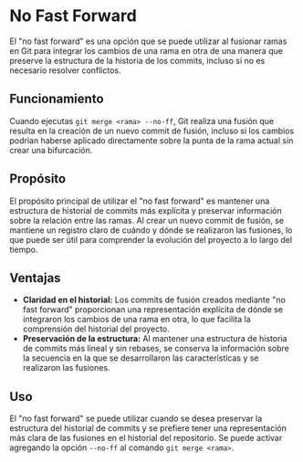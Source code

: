 # No Fast Forward

El "no fast forward" es una opción que se puede utilizar al fusionar ramas en Git para integrar los cambios de una rama en otra de una manera que preserve la estructura de la historia de los commits, incluso si no es necesario resolver conflictos.

## Funcionamiento
Cuando ejecutas `git merge <rama> --no-ff`, Git realiza una fusión que resulta en la creación de un nuevo commit de fusión, incluso si los cambios podrían haberse aplicado directamente sobre la punta de la rama actual sin crear una bifurcación.

## Propósito
El propósito principal de utilizar el "no fast forward" es mantener una estructura de historial de commits más explícita y preservar información sobre la relación entre las ramas. Al crear un nuevo commit de fusión, se mantiene un registro claro de cuándo y dónde se realizaron las fusiones, lo que puede ser útil para comprender la evolución del proyecto a lo largo del tiempo.

## Ventajas
- **Claridad en el historial:** Los commits de fusión creados mediante "no fast forward" proporcionan una representación explícita de dónde se integraron los cambios de una rama en otra, lo que facilita la comprensión del historial del proyecto.
- **Preservación de la estructura:** Al mantener una estructura de historia de commits más lineal y sin rebases, se conserva la información sobre la secuencia en la que se desarrollaron las características y se realizaron las fusiones.

## Uso
El "no fast forward" se puede utilizar cuando se desea preservar la estructura del historial de commits y se prefiere tener una representación más clara de las fusiones en el historial del repositorio. Se puede activar agregando la opción `--no-ff` al comando `git merge <rama>`.

